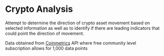# Crypto Analysis
Attempt to determine the direction of crypto asset movement based on selected information as well as to identify if there are leading indicators that could point the direction of movement. 

Data obtained from [Coinmetrics](https://docs.coinmetrics.io/api/) API where free community level subscription allows for 1,000 data points
